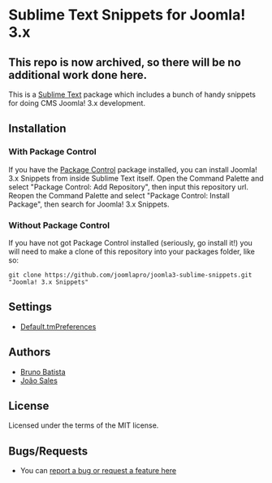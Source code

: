 Sublime Text Snippets for Joomla! 3.x
=====================================

## This repo is now archived, so there will be no additional work done here.

This is a [Sublime Text][sublime] package which includes a bunch of handy snippets for doing CMS Joomla! 3.x development.

## Installation ##

### With Package Control ###

If you have the [Package Control][package_control] package installed, you can install Joomla! 3.x Snippets from inside Sublime Text itself. Open the Command Palette and select "Package Control: Add Repository", then input this repository url. Reopen the Command Palette and select "Package Control: Install Package", then search for Joomla! 3.x Snippets.

### Without Package Control ###

If you have not got Package Control installed (seriously, go install it!) you will need to make a clone of this repository into your packages folder, like so:

    git clone https://github.com/joomlapro/joomla3-sublime-snippets.git "Joomla! 3.x Snippets"

## Settings ##

* [Default.tmPreferences](https://raw.github.com/joomlapro/joomla3-sublime-snippets/master/Default.tmPreferences.example)

## Authors ##

* [Bruno Batista](https://github.com/brunobatista)
* [João Sales](https://github.com/joaosalless)

## License ##

Licensed under the terms of the MIT license.

## Bugs/Requests ##

* You can [report a bug or request a feature here](http://github.com/joomlapro/joomla3-sublime-snippets/issues)

[sublime]: http://www.sublimetext.com/
[package_control]: http://wbond.net/sublime_packages/package_control
